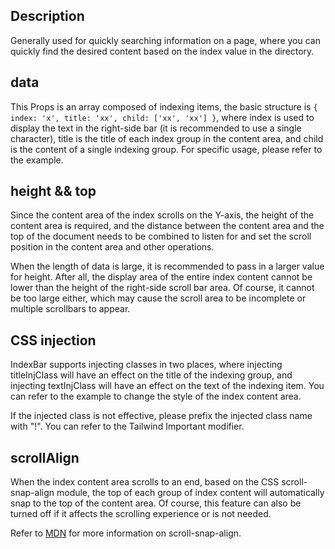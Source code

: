 ## Description

Generally used for quickly searching information on a page, where you can quickly find the desired content based on the index value in the directory.

## data

This Props is an array composed of indexing items, the basic structure is `{ index: 'x', title: 'xx', child: ['xx', 'xx'] }`, where index is used to display the text in the right-side bar (it is recommended to use a single character), title is the title of each index group in the content area, and child is the content of a single indexing group. For specific usage, please refer to the example.

## height && top

Since the content area of the index scrolls on the Y-axis, the height of the content area is required, and the distance between the content area and the top of the document needs to be combined to listen for and set the scroll position in the content area and other operations.

When the length of data is large, it is recommended to pass in a larger value for height. After all, the display area of the entire index content cannot be lower than the height of the right-side scroll bar area. Of course, it cannot be too large either, which may cause the scroll area to be incomplete or multiple scrollbars to appear.

## CSS injection

IndexBar supports injecting classes in two places, where injecting titleInjClass will have an effect on the title of the indexing group, and injecting textInjClass will have an effect on the text of the indexing item. You can refer to the example to change the style of the index content area.

If the injected class is not effective, please prefix the injected class name with "!". You can refer to the Tailwind Important modifier.

## scrollAlign

When the index content area scrolls to an end, based on the CSS scroll-snap-align module, the top of each group of index content will automatically snap to the top of the content area. Of course, this feature can also be turned off if it affects the scrolling experience or is not needed.

Refer to [MDN](https://developer.mozilla.org/en-US/docs/Web/CSS/scroll-snap-align) for more information on scroll-snap-align.
